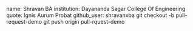 name: Shravan BA
institution: Dayananda Sagar College Of Engineering
quote: Ignis Aurum Probat
github_user: shravanxba
git checkout -b pull-request-demo
git push origin pull-rquest-demo
